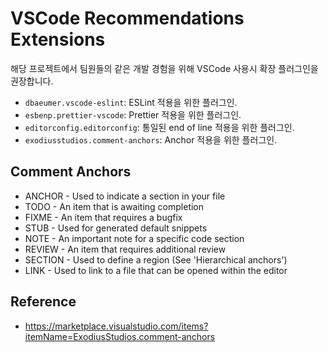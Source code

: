 # VSCode Recommendations Extensions

해당 프로젝트에서 팀원들의 같은 개발 경험을 위해 VSCode 사용시 확장 플러그인을 권장합니다.

* `dbaeumer.vscode-eslint`: ESLint 적용을 위한 플러그인.
* `esbenp.prettier-vscode`: Prettier 적용을 위한 플러그인.
* `editorconfig.editorconfig`: 통일된 end of line 적용을 위한 플러그인.
* `exodiusstudios.comment-anchors`: Anchor 적용을 위한 플러그인.

## Comment Anchors

* ANCHOR - Used to indicate a section in your file
* TODO - An item that is awaiting completion
* FIXME - An item that requires a bugfix
* STUB - Used for generated default snippets
* NOTE - An important note for a specific code section
* REVIEW - An item that requires additional review
* SECTION - Used to define a region (See 'Hierarchical anchors')
* LINK - Used to link to a file that can be opened within the editor 

## Reference

* https://marketplace.visualstudio.com/items?itemName=ExodiusStudios.comment-anchors
